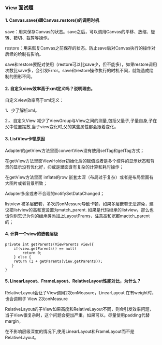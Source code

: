 ### View 面试题

#### 1. Canvas.save()跟Canvas.restore()的调用时机

save：用来保存Canvas的状态。save之后，可以调用Canvas的平移、放缩、旋转、错切、裁剪等操作。

restore：用来恢复Canvas之前保存的状态。防止save后对Canvas执行的操作对后续的绘制有影响。

save和restore要配对使用（restore可以比save少，但不能多），如果restore调用次数比save多，会引发Error。save和restore操作执行的时机不同，就能造成绘制的图形不同。



#### 2. 自定义view效率高于xml定义吗？说明理由。

自定义view效率高于xml定义：

1、少了解析xml。

2.、自定义View 减少了ViewGroup与View之间的测量,包括父量子,子量自身,子在父中位置摆放,当子view变化时,父的某些属性都会跟着变化。



#### 3. ListView卡顿原因

Adapter的getView方法里面convertView没有使用setTag和getTag方式；

在getView方法里面ViewHolder初始化后的赋值或者是多个控件的显示状态和背景的显示没有优化好，抑或是里面含有复杂的计算和耗时操作；

在getView方法里面 inflate的row 嵌套太深（布局过于复杂）或者是布局里面有大图片或者背景所致；

Adapter多余或者不合理的notifySetDataChanged；

listview 被多层嵌套，多次的onMessure导致卡顿，如果多层嵌套无法避免，建议把listview的高和宽设置为match_parent. 如果是代码继承的listview，那么也请你别忘记为你的继承类添加上LayoutPrams，注意高和宽都mactch_parent的；



#### 4. 计算一个view的嵌套层级

```
private int getParents(ViewParents view){
    if(view.getParents() == null)
        return 0;
    } else {
    return (1 + getParents(view.getParents));
   }
}
```



#### 5. LinearLayout、FrameLayout、RelativeLayout性能对比，为什么？

RelativeLayout会让子View调用2次onMeasure，LinearLayout 在有weight时，也会调用子 View 2次onMeasure

RelativeLayout的子View如果高度和RelativeLayout不同，则会引发效率问题，当子View很复杂时，这个问题会更加严重。如果可以，尽量使用padding代替margin。

在不影响层级深度的情况下,使用LinearLayout和FrameLayout而不是RelativeLayout。